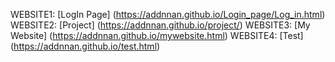 WEBSITE1: [LogIn Page] (https://addnnan.github.io/Login_page/Log_in.html)
WEBSITE2: [Project] (https://addnnan.github.io/project/)
WEBSITE3: [My Website] (https://addnnan.github.io/mywebsite.html)
WEBSITE4: [Test] (https://addnnan.github.io/test.html)








